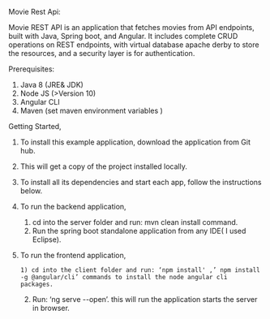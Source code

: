 Movie Rest Api:

Movie REST API is an application that fetches movies from API endpoints, built with Java, Spring boot, and Angular. It includes complete CRUD operations on REST endpoints, with virtual database apache derby to store the resources, and a security layer is for authentication.

Prerequisites:

1.	Java 8 (JRE& JDK)
2.	Node JS (>Version 10)
3.	Angular CLI 
4.	Maven (set maven environment variables )

Getting Started,

1.	To install this example application, download the application from Git hub.
2.	This will get a copy of the project installed locally. 
3.	To install all its dependencies and start each app, follow the instructions below. 
4.	To run the backend application,
      1) cd into the server folder and run: mvn clean install command.
      2) Run the spring boot standalone application from any IDE( I used Eclipse).
5.	To run the frontend application, 

     	1) cd into the client folder and run: ‘npm install' ,’ npm install -g @angular/cli’ commands to install the node angular cli          packages.
      2) Run: ‘ng serve --open’. this will run the application starts the server in browser.

